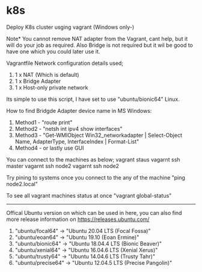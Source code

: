 # k8s
Deploy K8s cluster usging vagrant (Windows only-)

Note* You cannot remove NAT adapter from the Vagrant, cant help, but it will do your job as required. Also Bridge is not required but it wil be good to have one which you could later use it.

Vagrantfile Network configuration details used;
1. 1 x NAT (Which is default)
2. 1 x Bridge Adapter 
3. 1 x Host-only private network 

Its simple to use this script, I have set to use "ubuntu/bionic64" Linux.

How to find Bridgde Adapter device name in MS Windows:

1. Method1 - "route print" 
2. Method2 - "netsh int ipv4 show interfaces"
3. Method3 - "Get-WMIObject Win32_networkadapter | Select-Object Name, AdapterType, InterfaceIndex | Format-List"
3. Method4 - or lastly use GUI

You can connect to the machines as below;
vagrant staus 
vagarnt ssh master
vagarnt ssh node2
vagarnt ssh node2

Try pining to systems once you connect to the any of the machine 
"ping node2.local"

To see all vagrant machines status at once
"vagrant global-status"


----------------------------

Offical Ubuntu version on which can be used in here, you can also find more release information on https://releases.ubuntu.com/

1. "ubuntu/focal64"   -> "Ubuntu 20.04 LTS (Focal Fossa)"
2. "ubuntu/eoan64"    -> "Ubuntu 19.10 (Eoan Ermine)" 
3. "ubuntu/bionic64"  -> "Ubuntu 18.04.4 LTS (Bionic Beaver)" 
4. "ubuntu/xenial64"  -> "Ubuntu 16.04.6 LTS (Xenial Xerus)" 
5. "ubuntu/trusty64"  -> "Ubuntu 14.04.6 LTS (Trusty Tahr)" 
6. "ubuntu/precise64" -> "Ubuntu 12.04.5 LTS (Precise Pangolin)" 
